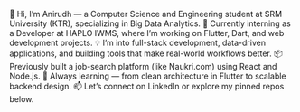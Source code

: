 👋 Hi, I’m Anirudh — a Computer Science and Engineering student at SRM University (KTR), specializing in Big Data Analytics.
💼 Currently interning as a Developer at HAPLO IWMS, where I’m working on Flutter, Dart, and web development projects.
💡 I’m into full-stack development, data-driven applications, and building tools that make real-world workflows better.
📦 Previously built a job-search platform (like Naukri.com) using React and Node.js.
🌱 Always learning — from clean architecture in Flutter to scalable backend design.
📫 Let’s connect on LinkedIn or explore my pinned repos below.

